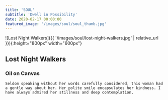 ```yaml
---
title: 'SOUL'
subtitle: 'Dwell in Possibility'
date: 2020-02-17 00:00:00
featured_image: '/images/soul/soul_thumb.jpg'
---
```


  ![Lost Night Walkers]({{ '/images/soul/lost-night-walkers.jpg' | relative_url }}){:height="800px" width="600px"}

## Lost Night Walkers

### Oil on Canvas

`Seldom speaking without her words carefully considered, this woman had a gentle way about her. Her polite smile encapsulates her kindness. I have always admired her stillness and deep contemplation.`
